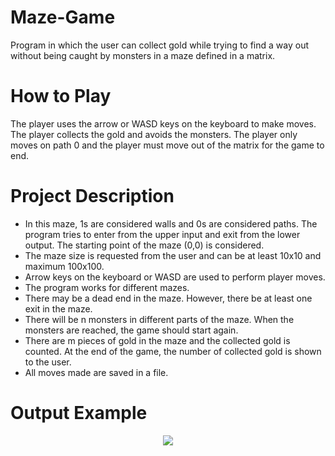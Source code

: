 # Maze-Game
Program in which the user can collect gold while trying to find a way out without being caught by monsters in a maze defined in a matrix.


# How to Play
The player uses the arrow or WASD keys on the keyboard to make moves. The player collects the gold and avoids the monsters. The player only moves on path 0 and the player must move out of the matrix for the game to end.


# Project Description
- In this maze, 1s are considered walls and 0s are considered paths. The program tries to enter from the upper input and exit from the lower output. The starting point of the maze (0,0) is considered.
- The maze size is requested from the user and can be at least 10x10 and maximum 100x100.
- Arrow keys on the keyboard or WASD are used to perform player moves.
- The program works for different mazes.
- There may be a dead end in the maze. However, there be at least one exit in the maze.
- There will be n monsters in different parts of the maze. When the monsters are reached, the game should start again.
- There are m pieces of gold in the maze and the collected gold is counted. At the end of the game, the number of collected gold is shown to the user.
- All moves made are saved in a file.


# Output Example

<p align="center">
  <img src="https://user-images.githubusercontent.com/102357822/197337037-2403597c-9055-47a5-87f1-3f3f352543c5.png">
</p>
